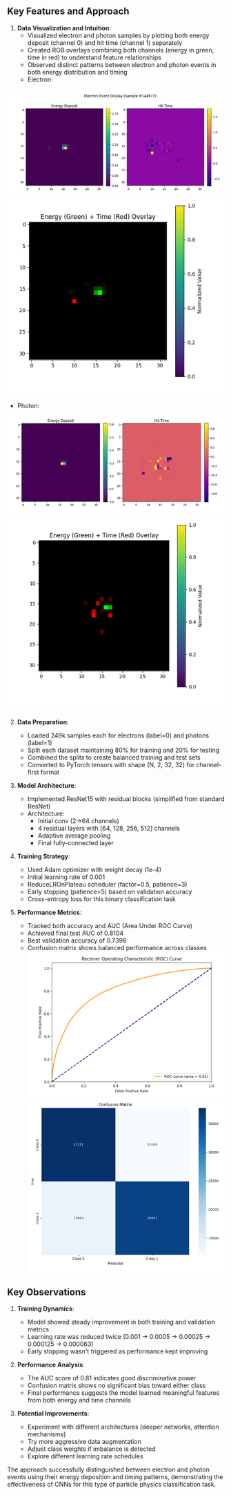 ## Key Features and Approach

1. **Data Visualization and Intuition**:
   - Visualized electron and photon samples by plotting both energy deposit (channel 0) and hit time (channel 1) separately
   - Created RGB overlays combining both channels (energy in green, time in red) to understand feature relationships
   - Observed distinct patterns between electron and photon events in both energy distribution and timing
   - Electron:

![Electron Channels.png](https://github.com/Abdelrahman10101/CMS/blob/main/Electron-photon%20classification/Electron%20Channels.png)
![Electron.png](https://github.com/Abdelrahman10101/CMS/blob/main/Electron-photon%20classification/Electron.png)

   - Photon:

![Photon Channels.png](https://github.com/Abdelrahman10101/CMS/blob/main/Electron-photon%20classification/Photon%20Channels.png)
![Photon.png](https://github.com/Abdelrahman10101/CMS/blob/main/Electron-photon%20classification/Photon.png)

2. **Data Preparation**:
   - Loaded 249k samples each for electrons (label=0) and photons (label=1)
   - Split each dataset maintaining 80% for training and 20% for testing
   - Combined the splits to create balanced training and test sets
   - Converted to PyTorch tensors with shape (N, 2, 32, 32) for channel-first format

3. **Model Architecture**:
   - Implemented ResNet15 with residual blocks (simplified from standard ResNet)
   - Architecture:
     - Initial conv (2→64 channels)
     - 4 residual layers with [64, 128, 256, 512] channels
     - Adaptive average pooling
     - Final fully-connected layer

4. **Training Strategy**:
   - Used Adam optimizer with weight decay (1e-4)
   - Initial learning rate of 0.001
   - ReduceLROnPlateau scheduler (factor=0.5, patience=3)
   - Early stopping (patience=5) based on validation accuracy
   - Cross-entropy loss for this binary classification task

5. **Performance Metrics**:
   - Tracked both accuracy and AUC (Area Under ROC Curve)
   - Achieved final test AUC of 0.8104
   - Best validation accuracy of 0.7398
   - Confusion matrix shows balanced performance across classes
![ROC Curve.png](https://github.com/Abdelrahman10101/CMS/blob/main/Electron-photon%20classification/ROC%20Curve.png)
![Confussion Matrix.png](https://github.com/Abdelrahman10101/CMS/blob/main/Electron-photon%20classification/Confussion%20Matrix.png)
## Key Observations

1. **Training Dynamics**:
   - Model showed steady improvement in both training and validation metrics
   - Learning rate was reduced twice (0.001 → 0.0005 → 0.00025 → 0.000125 → 0.000063)
   - Early stopping wasn't triggered as performance kept improving

2. **Performance Analysis**:
   - The AUC score of 0.81 indicates good discriminative power
   - Confusion matrix shows no significant bias toward either class
   - Final performance suggests the model learned meaningful features from both energy and time channels

3. **Potential Improvements**:
   - Experiment with different architectures (deeper networks, attention mechanisms)
   - Try more aggressive data augmentation
   - Adjust class weights if imbalance is detected
   - Explore different learning rate schedules

The approach successfully distinguished between electron and photon events using their energy deposition and timing patterns, demonstrating the effectiveness of CNNs for this type of particle physics classification task.
